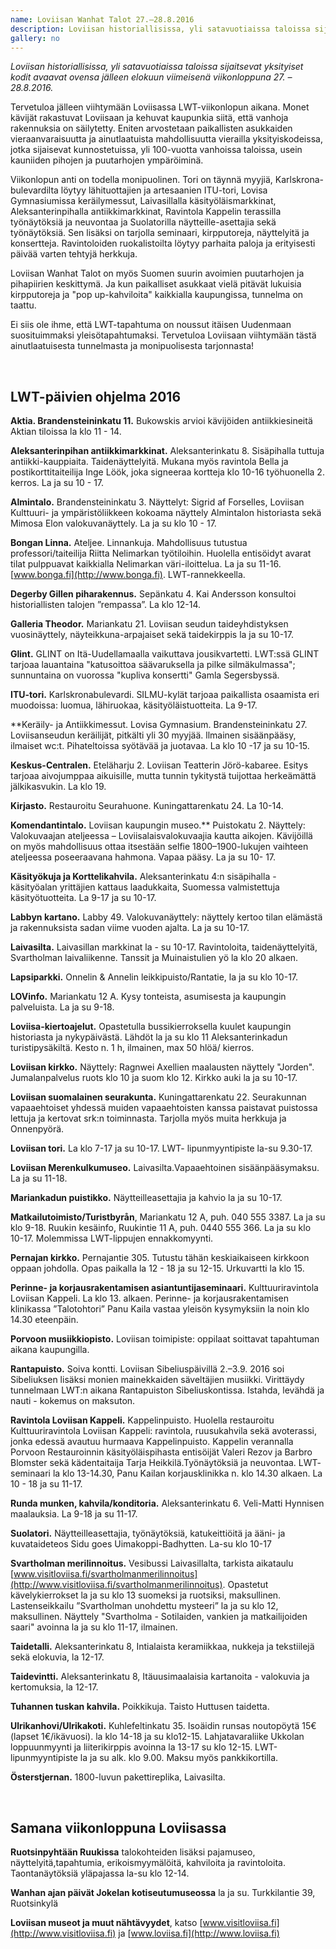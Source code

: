 ```yaml
---
name: Loviisan Wanhat Talot 27.–28.8.2016
description: Loviisan historiallisissa, yli satavuotiaissa taloissa sijaitsevat yksityiset kodit avaavat ovensa jälleen elokuun viimeisenä viikonloppuna. Tutustu viikonlopun ohjelmaan!
gallery: no
---
```

*Loviisan historiallisissa, yli satavuotiaissa taloissa sijaitsevat yksityiset kodit avaavat ovensa jälleen elokuun viimeisenä viikonloppuna 27. – 28.8.2016.*

Tervetuloa jälleen viihtymään Loviisassa LWT-viikonlopun aikana. Monet kävijät rakastuvat Loviisaan ja kehuvat kaupunkia siitä, että vanhoja rakennuksia on säilytetty. Eniten arvostetaan paikallisten asukkaiden vieraanvaraisuutta ja ainutlaatuista mahdollisuutta vierailla yksityiskodeissa, jotka sijaisevat kunnostetuissa, yli 100-vuotta vanhoissa taloissa, usein kauniiden pihojen ja puutarhojen ympäröiminä.

Viikonlopun anti on todella monipuolinen. Tori on täynnä myyjiä, Karlskrona-bulevardilta löytyy lähituottajien ja artesaanien ITU-tori, Lovisa Gymnasiumissa keräilymessut, Laivasillalla käsityöläismarkkinat, Aleksanterinpihalla antiikkimarkkinat, Ravintola Kappelin terassilla työnäytöksiä ja neuvontaa ja Suolatorilla näytteille-asettajia sekä työnäytöksiä. Sen lisäksi on tarjolla seminaari, kirpputoreja, näyttelyitä ja konsertteja. Ravintoloiden ruokalistoilta löytyy parhaita paloja ja erityisesti päivää varten tehtyjä herkkuja.

Loviisan Wanhat Talot on myös Suomen suurin avoimien puutarhojen ja pihapiirien keskittymä. Ja kun paikalliset asukkaat vielä pitävät lukuisia kirpputoreja ja "pop up-kahviloita" kaikkialla kaupungissa, tunnelma on taattu.

Ei siis ole ihme, että LWT-tapahtuma on noussut itäisen Uudenmaan suosituimmaksi yleisötapahtumaksi. Tervetuloa Loviisaan viihtymään tästä ainutlaatuisesta tunnelmasta ja monipuolisesta tarjonnasta!

&nbsp;

LWT-päivien ohjelma 2016
----

**Aktia. Brandensteininkatu 11.** Bukowskis arvioi kävijöiden antiikkiesineitä Aktian tiloissa la klo 11 - 14.

**Aleksanterinpihan antiikkimarkkinat.**  Aleksanterinkatu 8. Sisäpihalla tuttuja antiikki-kauppiaita. Taidenäyttelyitä. Mukana myös ravintola Bella ja postikorttitaiteilija Inge Löök, joka signeeraa kortteja klo 10-16 työhuonella 2. kerros. La ja su 10 - 17.

**Almintalo.** Brandensteininkatu 3. Näyttelyt: Sigrid af Forselles, Loviisan Kulttuuri- ja ympäristöliikkeen kokoama näyttely Almintalon historiasta sekä Mimosa Elon valokuvanäyttely. La ja su klo 10 - 17.

**Bongan Linna.** Ateljee. Linnankuja. Mahdollisuus tutustua professori/taiteilija Riitta Nelimarkan työtiloihin. Huolella entisöidyt avarat tilat pulppuavat kaikkialla Nelimarkan väri-iloittelua. La ja su 11-16.  [www.bonga.fi](http://www.bonga.fi). LWT-rannekkeella.

**Degerby Gillen piharakennus.** Sepänkatu 4. Kai Andersson konsultoi historiallisten talojen ”rempassa”. La klo 12-14.

**Galleria Theodor.** Mariankatu 21. Loviisan seudun taideyhdistyksen vuosinäyttely, näyteikkuna-arpajaiset sekä taidekirppis la ja su 10-17.

**Glint.** GLINT on Itä-Uudellamaalla vaikuttava jousikvartetti. LWT:ssä GLINT tarjoaa lauantaina "katusoittoa säävaruksella ja pilke silmäkulmassa"; sunnuntaina on vuorossa "kupliva konsertti" Gamla Segersbyssä.

**ITU-tori.** Karlskronabulevardi. SILMU-kylät tarjoaa paikallista osaamista eri muodoissa: luomua, lähiruokaa, käsityöläistuotteita. La 9-17.

**Keräily- ja Antiikkimessut. Lovisa Gymnasium. Brandensteininkatu 27. Loviisanseudun keräilijät, pitkälti yli 30 myyjää. llmainen sisäänpääsy, ilmaiset wc:t.  Pihateltoissa syötävää ja juotavaa. La klo 10 -17 ja su 10-15.

**Keskus-Centralen.** Eteläharju 2. Loviisan Teatterin Jörö-kabaree. Esitys tarjoaa aivojumppaa aikuisille, mutta tunnin tykitystä tuijottaa herkeämättä jälkikasvukin. La klo 19.

**Kirjasto.** Restauroitu Seurahuone. Kuningattarenkatu 24.  La 10-14.

**Komendantintalo.** Loviisan kaupungin museo.** Puistokatu 2. Näyttely: Valokuvaajan ateljeessa – Loviisalaisvalokuvaajia kautta aikojen. Kävijöillä on myös mahdollisuus ottaa itsestään selfie 1800–1900-lukujen vaihteen ateljeessa poseeraavana hahmona. Vapaa pääsy. La ja su 10- 17.

**Käsityökuja ja Korttelikahvila.** Aleksanterinkatu 4:n sisäpihalla  - käsityöalan yrittäjien kattaus laadukkaita, Suomessa valmistettuja käsityötuotteita. La 9-17 ja su 10-17.

**Labbyn kartano.** Labby 49. Valokuvanäyttely: näyttely kertoo tilan elämästä ja rakennuksista sadan viime vuoden ajalta. La ja su 10-17.

**Laivasilta.** Laivasillan markkinat la - su 10-17. Ravintoloita, taidenäyttelyitä, Svartholman laivaliikenne. Tanssit  ja Muinaistulien yö la klo 20 alkaen.

**Lapsiparkki.** Onnelin & Annelin leikkipuisto/Rantatie, la ja su klo 10-17.

**LOVinfo.** Mariankatu 12 A. Kysy tonteista, asumisesta ja kaupungin palveluista. La ja su 9-18.

**Loviisa-kiertoajelut.** Opastetulla bussikierroksella kuulet kaupungin historiasta ja nykypäivästä. Lähdöt la ja su klo 11 Aleksanterinkadun turistipysäkiltä. Kesto n. 1 h, ilmainen, max 50 hlöä/ kierros.

**Loviisan kirkko.**  Näyttely: Ragnwei Axellien maalausten näyttely "Jorden".  Jumalanpalvelus ruots klo 10 ja suom klo 12. Kirkko auki la ja su 10-17.

**Loviisan suomalainen seurakunta.** Kuningattarenkatu 22. Seurakunnan vapaaehtoiset yhdessä muiden vapaaehtoisten kanssa paistavat puistossa lettuja ja kertovat srk:n toiminnasta. Tarjolla myös muita herkkuja ja Onnenpyörä.

**Loviisan tori.** La klo 7-17 ja su 10-17. LWT- lipunmyyntipiste la-su 9.30-17.

**Loviisan Merenkulkumuseo.** Laivasilta.Vapaaehtoinen sisäänpääsymaksu. La ja su 11-18.

**Mariankadun puistikko.** Näytteilleasettajia ja kahvio la ja su 10-17.

**Matkailutoimisto/Turistbyrån**, Mariankatu 12 A, puh. 040 555 3387. La ja su klo 9-18. Ruukin kesäinfo, Ruukintie 11 A, puh. 0440 555 366. La ja su klo 10-17. Molemmissa LWT-lippujen ennakkomyynti.

**Pernajan kirkko.** Pernajantie 305. Tutustu tähän keskiaikaiseen kirkkoon oppaan johdolla. Opas paikalla la 12 - 18 ja su 12-15. Urkuvartti la klo 15.

**Perinne- ja korjausrakentamisen asiantuntijaseminaari.** Kulttuuriravintola Loviisan Kappeli. La klo 13. alkaen. Perinne- ja korjausrakentamisen klinikassa ”Talotohtori” Panu Kaila vastaa yleisön kysymyksiin la noin klo 14.30 eteenpäin.

**Porvoon musiikkiopisto.** Loviisan toimipiste: oppilaat soittavat tapahtuman aikana kaupungilla.

**Rantapuisto.** Soiva kontti. Loviisan Sibeliuspäivillä 2.–3.9. 2016 soi Sibeliuksen lisäksi monien mainekkaiden säveltäjien musiikki. Virittäydy tunnelmaan LWT:n aikana Rantapuiston Sibeliuskontissa. Istahda, levähdä ja nauti - kokemus on maksuton.

**Ravintola Loviisan Kappeli.** Kappelinpuisto. Huolella restauroitu Kulttuuriravintola Loviisan Kappeli: ravintola, ruusukahvila sekä avoterassi,  jonka edessä avautuu hurmaava Kappelinpuisto.  Kappelin verannalla Porvoon Restauroinnin käsityöläispihasta entisöijät Valeri Rezov ja Barbro Blomster sekä kädentaitaija Tarja Heikkilä.Työnäytöksiä ja neuvontaa.  LWT- seminaari la klo 13-14.30, Panu Kailan korjausklinikka n. klo 14.30 alkaen.  La 10 - 18 ja su 11-17.

**Runda munken, kahvila/konditoria.** Aleksanterinkatu 6. Veli-Matti Hynnisen maalauksia. La 9-18 ja su 11-17.

**Suolatori.** Näytteilleasettajia, työnäytöksiä, katukeittiöitä ja ääni- ja kuvataideteos Sidu goes Uimakoppi-Badhytten.  La-su klo 10-17

**Svartholman merilinnoitus.** Vesibussi Laivasillalta, tarkista aikataulu [www.visitloviisa.fi/svartholmanmerilinnoitus](http://www.visitloviisa.fi/svartholmanmerilinnoitus). Opastetut kävelykierrokset la ja su klo 13 suomeksi ja ruotsiksi, maksullinen. Lastenseikkailu ”Svartholman unohdettu mysteeri” la ja su klo 12, maksullinen.  Näyttely "Svartholma - Sotilaiden, vankien ja matkailijoiden saari" avoinna la ja su klo 11-17, ilmainen.

**Taidetalli.** Aleksanterinkatu 8, Intialaista keramiikkaa, nukkeja ja tekstiilejä sekä elokuvia, la 12-17.

**Taidevintti.** Aleksanterinkatu 8, Itäuusimaalaisia kartanoita - valokuvia ja kertomuksia, la 12-17.

**Tuhannen tuskan kahvila.** Poikkikuja. Taisto Huttusen taidetta.

**Ulrikanhovi/Ulrikakoti.** Kuhlefeltinkatu 35. Isoäidin runsas noutopöytä 15€ (lapset 1€/ikävuosi). la klo 14-18 ja su klo12-15. Lahjatavaraliike Ukkolan loppuunmyynti ja liiterikirppis avoinna la 13-17 su klo 12-15. LWT-lipunmyyntipiste la ja su alk. klo 9.00. Maksu myös pankkikortilla.

**Österstjernan.** 1800-luvun pakettireplika, Laivasilta.

&nbsp;

Samana viikonloppuna Loviisassa
----

**Ruotsinpyhtään Ruukissa** talokohteiden lisäksi pajamuseo, näyttelyitä,tapahtumia, erikoismyymälöitä, kahviloita ja ravintoloita. Taontanäytöksiä yläpajassa la-su klo 12-14.

**Wanhan ajan päivät Jokelan kotiseutumuseossa** la ja su. Turkkilantie 39, Ruotsinkylä

**Loviisan museot ja muut nähtävyydet**, katso [www.visitloviisa.fi](http://www.visitloviisa.fi) ja [www.loviisa.fi](http://www.loviisa.fi)
